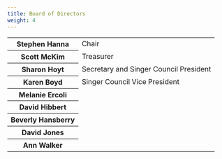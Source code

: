 ```yaml
---
title: Board of Directors
weight: 4
---
```


<table id="boardtable">
<tr><th>Stephen Hanna</th><td>Chair</td></tr>
<tr><th>Scott McKim</th><td>Treasurer</td></tr>
<tr><th>Sharon Hoyt</th><td> Secretary and Singer Council President</td></tr>
<tr><th>Karen Boyd</th><td>Singer Council Vice President</td></tr>
<tr><th>Melanie Ercoli</th><tr>
<tr><th>David Hibbert</th></tr>
<tr><th>Beverly Hansberry</th></tr>
<tr><th>David Jones</th></tr>
<tr><th>Ann Walker</th></tr>
</table>
